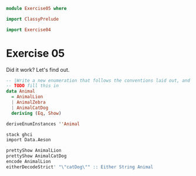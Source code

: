 ```haskell
module Exercise05 where

import ClassyPrelude

import Exercise04
```

# Exercise 05

Did it work? Let's find out.

```haskell
-- |Write a new enumeration that follows the conventions laid out, and call the new derivation function on it.
-- TODO fill this in
data Animal
  = AnimalLion
  | AnimalZebra
  | AnimalCatDog
  deriving (Eq, Show)

deriveEnumInstances ''Animal
```

```bash
stack ghci
import Data.Aeson

prettyShow AnimalLion
prettyShow AnimalCatDog
encode AnimalLion
eitherDecodeStrict' "\"catDog\"" :: Either String Animal
```
